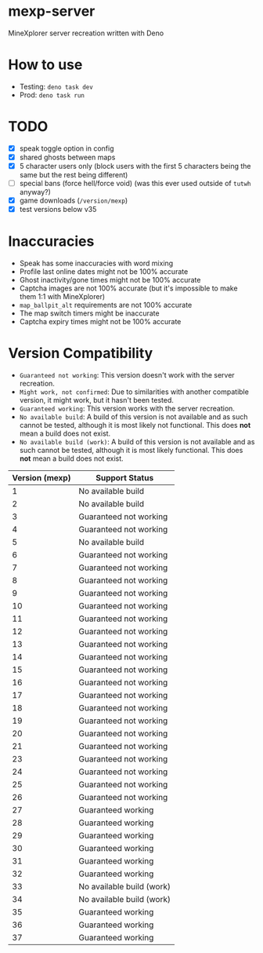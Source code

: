 # mexp-server
MineXplorer server recreation written with Deno

# How to use
- Testing: `deno task dev`
- Prod: `deno task run`

# TODO
- [x] speak toggle option in config
- [x] shared ghosts between maps
- [x] 5 character users only (block users with the first 5 characters being the same but the rest being different)
- [ ] special bans (force hell/force void) (was this ever used outside of `tutwh` anyway?)
- [x] game downloads (`/version/mexp`)
- [x] test versions below v35

# Inaccuracies
- Speak has some inaccuracies with word mixing
- Profile last online dates might not be 100% accurate
- Ghost inactivity/gone times might not be 100% accurate
- Captcha images are not 100% accurate (but it's impossible to make them 1:1 with MineXplorer)
- `map_ballpit_alt` requirements are not 100% accurate
- The map switch timers might be inaccurate
- Captcha expiry times might not be 100% accurate

# Version Compatibility
* `Guaranteed not working`: This version doesn't work with the server recreation.
* `Might work, not confirmed`: Due to similarities with another compatible version, it might work, but it hasn't been tested.
* `Guaranteed working`: This version works with the server recreation.
* `No available build`: A build of this version is not available and as such cannot be tested, although it is most likely not functional. This does **not** mean a build does not exist.
* `No available build (work)`: A build of this version is not available and as such cannot be tested, although it is most likely functional. This does **not** mean a build does not exist.

| Version (mexp) | Support Status            |
| -------------- | ------------------------- |
| 1              | No available build        |
| 2              | No available build        |
| 3              | Guaranteed not working    |
| 4              | Guaranteed not working    |
| 5              | No available build        |
| 6              | Guaranteed not working    |
| 7              | Guaranteed not working    |
| 8              | Guaranteed not working    |
| 9              | Guaranteed not working    |
| 10             | Guaranteed not working    |
| 11             | Guaranteed not working    |
| 12             | Guaranteed not working    |
| 13             | Guaranteed not working    |
| 14             | Guaranteed not working    |
| 15             | Guaranteed not working    |
| 16             | Guaranteed not working    |
| 17             | Guaranteed not working    |
| 18             | Guaranteed not working    |
| 19             | Guaranteed not working    |
| 20             | Guaranteed not working    |
| 21             | Guaranteed not working    |
| 23             | Guaranteed not working    |
| 24             | Guaranteed not working    |
| 25             | Guaranteed not working    |
| 26             | Guaranteed not working    |
| 27             | Guaranteed working        |
| 28             | Guaranteed working        |
| 29             | Guaranteed working        |
| 30             | Guaranteed working        |
| 31             | Guaranteed working        |
| 32             | Guaranteed working        |
| 33             | No available build (work) |
| 34             | No available build (work) |
| 35             | Guaranteed working        |
| 36             | Guaranteed working        |
| 37             | Guaranteed working        |